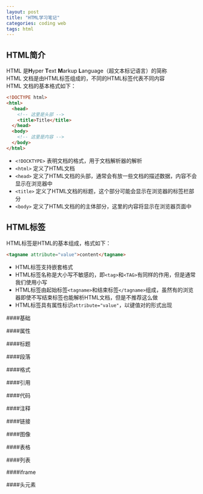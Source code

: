 ```yaml
---
layout: post
title: "HTML学习笔记"
categories: coding web
tags: html
---
```


HTML简介
-------
HTML 是**H**yper **T**ext **M**arkup **L**anguage（超文本标记语言）的简称 <br>
HTML 文档是由HTML标签组成的，不同的HTML标签代表不同内容 <br>
HTML 文档的基本格式如下：

```html
<!DOCTYPE html>
<html>
  <head>
    <!-- 这里是头部 -->
    <title>Title</title>
  </head>
  <body>
    <!-- 这里是内容 -->
  </body>
</html>
```

- `<!DOCKTYPE>` 表明文档的格式，用于文档解析器的解析
- `<html>` 定义了HTML文档
- `<head>` 定义了HTML文档的头部，通常会有放一些文档的描述数据，内容不会显示在浏览器中
- `<title>` 定义了HTML文档的标题，这个部分可能会显示在浏览器的标签栏部分
- `<body>` 定义了HTML文档的的主体部分，这里的内容将显示在浏览器页面中

HTML标签
--------
HTML标签是HTML的基本组成，格式如下：

```html
<tagname attribute="value">content</tagname>
```

- HTML标签支持嵌套格式
- HTML标签名称是大小写不敏感的，即`<tag>`和`<TAG>`有同样的作用，但是通常我们使用小写
- HTML标签由起始标签`<tagname>`和结束标签`</tagname>`组成，虽然有的浏览器即使不写结束标签也能解析HTML文档，但是不推荐这么做
- HTML标签具有属性标识`attribute="value"`，以键值对的形式出现

####基础

####属性

####标题

####段落

####格式

####引用

####代码

####注释

####链接

####图像

####表格

####列表

####iframe

####头元素

##### <script>

##### <link>

##### <meta>

####块和内链

####实体

####符号

XHTML
-----

